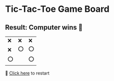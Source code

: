 # Tic-Tac-Toe Game Board
## Result: Computer wins 🤖
|   |   |   |
|---|---|---|
|❌ |❌ |❌ |
|❌ |⭕ |⭕ |
|⭕ |  |⭕ |

🔄 [Click here](EEEEEEEEE.md) to restart